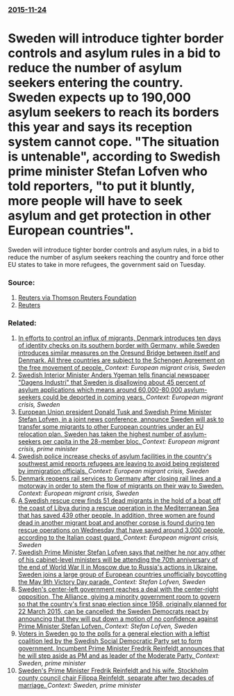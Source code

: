 ### [2015-11-24](/news/2015/11/24/index.md)

# Sweden will introduce tighter border controls and asylum rules in a bid to reduce the number of asylum seekers entering the country. Sweden expects up to 190,000 asylum seekers to reach its borders this year and says its reception system cannot cope. "The situation is untenable", according to Swedish prime minister Stefan Lofven who told reporters, "to put it bluntly, more people will have to seek asylum and get protection in other European countries". 

Sweden will introduce tighter border controls and asylum rules, in a bid to reduce the number of asylum seekers reaching the country and force other EU states to take in more refugees, the government said on Tuesday.


### Source:

1. [Reuters via Thomson Reuters Foundation](http://www.trust.org/item/20151124175709-2r1xi)
2. [Reuters](http://www.reuters.com/article/2015/11/24/us-europe-migrants-sweden-idUSKBN0TD1SC20151124)

### Related:

1. [In efforts to control an influx of migrants, Denmark introduces ten days of identity checks on its southern border with Germany, while Sweden introduces similar measures on the Oresund Bridge between itself and Denmark. All three countries are subject to the Schengen Agreement on the free movement of people. ](/news/2016/01/4/in-efforts-to-control-an-influx-of-migrants-denmark-introduces-ten-days-of-identity-checks-on-its-southern-border-with-germany-while-swede.md) _Context: European migrant crisis, Sweden_
2. [Swedish Interior Minister Anders Ygeman tells financial newspaper "Dagens Industri" that Sweden is disallowing about 45 percent of asylum applications which means around 60,000-80,000 asylum-seekers could be deported in coming years. ](/news/2016/01/28/swedish-interior-minister-anders-ygeman-tells-financial-newspaper-dagens-industri-that-sweden-is-disallowing-about-45-percent-of-asylum-ap.md) _Context: European migrant crisis, Sweden_
3. [European Union president Donald Tusk and Swedish Prime Minister Stefan Lofven, in a joint news conference, announce Sweden will ask to transfer some migrants to other European countries under an EU relocation plan. Sweden has taken the highest number of asylum-seekers per capita in the 28-member bloc. ](/news/2015/11/4/european-union-president-donald-tusk-and-swedish-prime-minister-stefan-lapfva-c-n-in-a-joint-news-conference-announce-sweden-will-ask-to-tra.md) _Context: European migrant crisis, prime minister_
4. [Swedish police increase checks of asylum facilities in the country's southwest amid reports refugees are leaving to avoid being registered by immigration officials. ](/news/2015/11/15/swedish-police-increase-checks-of-asylum-facilities-in-the-country-s-southwest-amid-reports-refugees-are-leaving-to-avoid-being-registered-b.md) _Context: European migrant crisis, Sweden_
5. [Denmark reopens rail services to Germany after closing rail lines and a motorway in order to stem the flow of migrants on their way to Sweden. ](/news/2015/09/10/denmark-reopens-rail-services-to-germany-after-closing-rail-lines-and-a-motorway-in-order-to-stem-the-flow-of-migrants-on-their-way-to-swede.md) _Context: European migrant crisis, Sweden_
6. [A Swedish rescue crew finds 51 dead migrants in the hold of a boat off the coast of Libya during a rescue operation in the Mediterranean Sea that has saved 439 other people. In addition, three women are found dead in another migrant boat and another corpse is found during ten rescue operations on Wednesday that have saved around 3,000 people, according to the Italian coast guard. ](/news/2015/08/26/a-swedish-rescue-crew-finds-51-dead-migrants-in-the-hold-of-a-boat-off-the-coast-of-libya-during-a-rescue-operation-in-the-mediterranean-sea.md) _Context: European migrant crisis, Sweden_
7. [Swedish Prime Minister Stefan Lofven says that neither he nor any other of his cabinet-level ministers will be attending the 70th anniversary of the end of World War II in Moscow due to Russia's actions in Ukraine. Sweden joins a large group of European countries unofficially boycotting the May 9th Victory Day parade. ](/news/2015/04/5/swedish-prime-minister-stefan-lapfven-says-that-neither-he-nor-any-other-of-his-cabinet-level-ministers-will-be-attending-the-70th-anniversa.md) _Context: Stefan Lofven, Sweden_
8. [Sweden's center-left government reaches a deal with the center-right opposition, The Alliance, giving a minority government room to govern so that the country's first snap election since 1958, originally planned for 22 March 2015, can be cancelled; the Sweden Democrats react by announcing that they will put down a motion of no confidence against Prime Minister Stefan Lofven. ](/news/2014/12/27/sweden-s-center-left-government-reaches-a-deal-with-the-center-right-opposition-the-alliance-giving-a-minority-government-room-to-govern-s.md) _Context: Stefan Lofven, Sweden_
9. [Voters in Sweden go to the polls for a general election with a leftist coalition led by the Swedish Social Democratic Party set to form government. Incumbent Prime Minister Fredrik Reinfeldt announces that he will step aside as PM and as leader of the Moderate Party. ](/news/2014/09/14/voters-in-sweden-go-to-the-polls-for-a-general-election-with-a-leftist-coalition-led-by-the-swedish-social-democratic-party-set-to-form-gove.md) _Context: Sweden, prime minister_
10. [Sweden's Prime Minister Fredrik Reinfeldt and his wife, Stockholm county council chair Filippa Reinfeldt, separate after two decades of marriage. ](/news/2012/03/7/sweden-s-prime-minister-fredrik-reinfeldt-and-his-wife-stockholm-county-council-chair-filippa-reinfeldt-separate-after-two-decades-of-marr.md) _Context: Sweden, prime minister_
